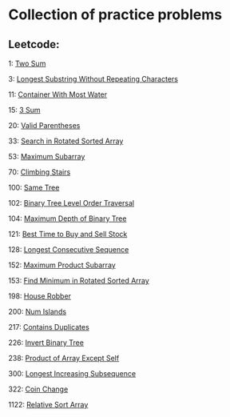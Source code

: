 # Collection of practice problems

## Leetcode:

1: [Two Sum](https://leetcode.com/problems/two-sum)

3: [Longest Substring Without Repeating Characters](https://leetcode.com/problems/longest-substring-without-repeating-characters/)

11: [Container With Most Water](https://leetcode.com/problems/container-with-most-water/)

15: [3 Sum](https://leetcode.com/problems/3sum/)

20: [Valid Parentheses](https://leetcode.com/problems/valid-parentheses/)

33: [Search in Rotated Sorted Array](https://leetcode.com/problems/search-in-rotated-sorted-array/)

53: [Maximum Subarray](https://leetcode.com/problems/maximum-subarray/)

70: [Climbing Stairs](https://leetcode.com/problems/climbing-stairs/)

100: [Same Tree](https://leetcode.com/problems/same-tree/)

102: [Binary Tree Level Order Traversal](https://leetcode.com/problems/binary-tree-level-order-traversal/)

104: [Maximum Depth of Binary Tree](https://leetcode.com/problems/maximum-depth-of-binary-tree/)

121: [Best Time to Buy and Sell Stock](https://leetcode.com/problems/best-time-to-buy-and-sell-stock/)

128: [Longest Consecutive Sequence](https://leetcode.com/problems/longest-consecutive-sequence/)

152: [Maximum Product Subarray](https://leetcode.com/problems/maximum-product-subarray/)

153: [Find Minimum in Rotated Sorted Array](https://leetcode.com/problems/find-minimum-in-rotated-sorted-array/)

198: [House Robber](https://leetcode.com/problems/house-robber/)

200: [Num Islands](https://leetcode.com/problems/number-of-islands/)

217: [Contains Duplicates](https://leetcode.com/problems/contains-duplicate/)

226: [Invert Binary Tree](https://leetcode.com/problems/invert-binary-tree/)

238: [Product of Array Except Self](https://leetcode.com/problems/product-of-array-except-self/)

300: [Longest Increasing Subsequence](https://leetcode.com/problems/longest-increasing-subsequence/)

322: [Coin Change](https://leetcode.com/problems/coin-change/)

1122: [Relative Sort Array](https://leetcode.com/problems/relative-sort-array/)
